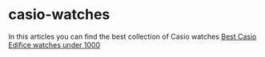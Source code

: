 # casio-watches
In this articles you can find the best collection of Casio watches
<a href="https://bestwatcheszone.com/casio-edifice-watches-under-10000/"> Best Casio Edifice watches under 1000</a>
